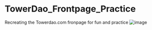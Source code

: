 # TowerDao_Frontpage_Practice
Recreating the Towerdao.com fronpage for fun and practice
![image](https://user-images.githubusercontent.com/77055364/139531333-2da49ba4-602a-4169-8724-6deb196a1a06.png)
